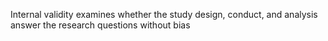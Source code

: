 Internal validity examines whether the study design, conduct, and analysis answer the research questions without bias